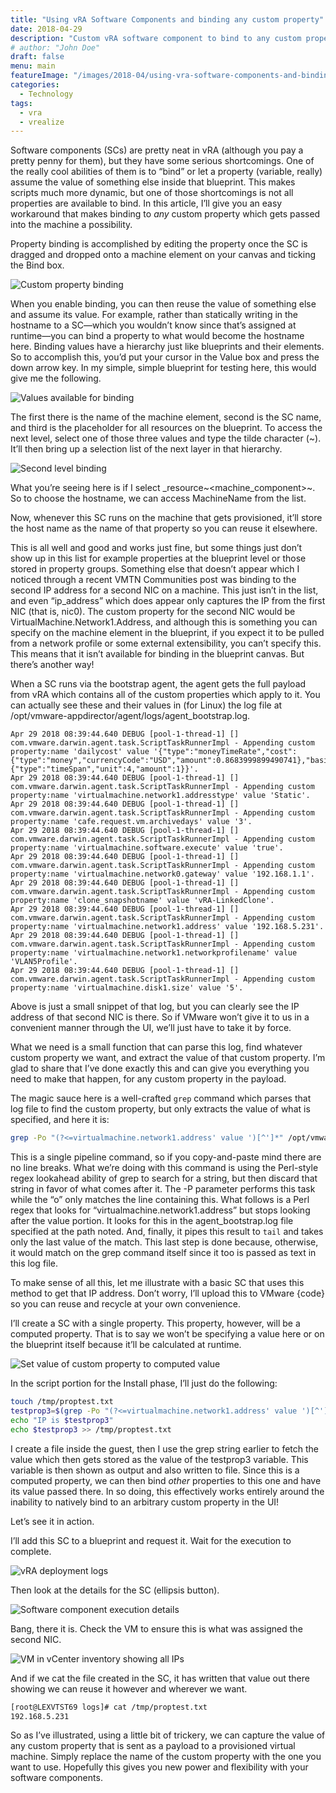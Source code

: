 ```yaml
---
title: "Using vRA Software Components and binding any custom property"
date: 2018-04-29
description: "Custom vRA software component to bind to any custom property."
# author: "John Doe"
draft: false
menu: main
featureImage: "/images/2018-04/using-vra-software-components-and-binding/featured.jpg"
categories:
  - Technology
tags:
  - vra
  - vrealize
---
```


Software components (SCs) are pretty neat in vRA (although you pay a pretty penny for them), but they have some serious shortcomings. One of the really cool abilities of them is to “bind” or let a property (variable, really) assume the value of something else inside that blueprint. This makes scripts much more dynamic, but one of those shortcomings is not all properties are available to bind. In this article, I’ll give you an easy workaround that makes binding to *any* custom property which gets passed into the machine a possibility.

Property binding is accomplished by editing the property once the SC is dragged and dropped onto a machine element on your canvas and ticking the Bind box.

![Custom property binding](/images/2018-04/using-vra-software-components-and-binding/image1.png)

When you enable binding, you can then reuse the value of something else and assume its value. For example, rather than statically writing in the hostname to a SC—which you wouldn’t know since that’s assigned at runtime—you can bind a property to what would become the hostname here. Binding values have a hierarchy just like blueprints and their elements. So to accomplish this, you’d put your cursor in the Value box and press the down arrow key. In my simple, simple blueprint for testing here, this would give me the following.

![Values available for binding](/images/2018-04/using-vra-software-components-and-binding/image2.png)

The first there is the name of the machine element, second is the SC name, and third is the placeholder for all resources on the blueprint. To access the next level, select one of those three values and type the tilde character (~). It’ll then bring up a selection list of the next layer in that hierarchy.

![Second level binding](/images/2018-04/using-vra-software-components-and-binding/image3.png)

What you’re seeing here is if I select _resource~\<machine_component\>~. So to choose the hostname, we can access MachineName from the list.

Now, whenever this SC runs on the machine that gets provisioned, it’ll store the host name as the name of that property so you can reuse it elsewhere.

This is all well and good and works just fine, but some things just don’t show up in this list for example properties at the blueprint level or those stored in property groups. Something else that doesn’t appear which I noticed through a recent VMTN Communities post was binding to the second IP address for a second NIC on a machine. This just isn’t in the list, and even “ip_address” which does appear only captures the IP from the first NIC (that is, nic0). The custom property for the second NIC would be VirtualMachine.Network1.Address, and although this is something you can specify on the machine element in the blueprint, if you expect it to be pulled from a network profile or some external extensibility, you can’t specify this. This means that it isn’t available for binding in the blueprint canvas. But there’s another way!

When a SC runs via the bootstrap agent, the agent gets the full payload from vRA which contains all of the custom properties which apply to it. You can actually see these and their values in (for Linux) the log file at /opt/vmware-appdirector/agent/logs/agent_bootstrap.log.

```log
Apr 29 2018 08:39:44.640 DEBUG [pool-1-thread-1] [] com.vmware.darwin.agent.task.ScriptTaskRunnerImpl - Appending custom property:name 'dailycost' value '{"type":"moneyTimeRate","cost":{"type":"money","currencyCode":"USD","amount":0.8683999899490741},"basis":{"type":"timeSpan","unit":4,"amount":1}}'.
Apr 29 2018 08:39:44.640 DEBUG [pool-1-thread-1] [] com.vmware.darwin.agent.task.ScriptTaskRunnerImpl - Appending custom property:name 'virtualmachine.network1.addresstype' value 'Static'.
Apr 29 2018 08:39:44.640 DEBUG [pool-1-thread-1] [] com.vmware.darwin.agent.task.ScriptTaskRunnerImpl - Appending custom property:name 'cafe.request.vm.archivedays' value '3'.
Apr 29 2018 08:39:44.640 DEBUG [pool-1-thread-1] [] com.vmware.darwin.agent.task.ScriptTaskRunnerImpl - Appending custom property:name 'virtualmachine.software.execute' value 'true'.
Apr 29 2018 08:39:44.640 DEBUG [pool-1-thread-1] [] com.vmware.darwin.agent.task.ScriptTaskRunnerImpl - Appending custom property:name 'virtualmachine.network0.gateway' value '192.168.1.1'.
Apr 29 2018 08:39:44.640 DEBUG [pool-1-thread-1] [] com.vmware.darwin.agent.task.ScriptTaskRunnerImpl - Appending custom property:name 'clone_snapshotname' value 'vRA-LinkedClone'.
Apr 29 2018 08:39:44.640 DEBUG [pool-1-thread-1] [] com.vmware.darwin.agent.task.ScriptTaskRunnerImpl - Appending custom property:name 'virtualmachine.network1.address' value '192.168.5.231'.
Apr 29 2018 08:39:44.640 DEBUG [pool-1-thread-1] [] com.vmware.darwin.agent.task.ScriptTaskRunnerImpl - Appending custom property:name 'virtualmachine.network1.networkprofilename' value 'VLAN5Profile'.
Apr 29 2018 08:39:44.640 DEBUG [pool-1-thread-1] [] com.vmware.darwin.agent.task.ScriptTaskRunnerImpl - Appending custom property:name 'virtualmachine.disk1.size' value '5'.
```

Above is just a small snippet of that log, but you can clearly see the IP address of that second NIC is there. So if VMware won’t give it to us in a convenient manner through the UI, we’ll just have to take it by force.

What we need is a small function that can parse this log, find whatever custom property we want, and extract the value of that custom property. I’m glad to share that I’ve done exactly this and can give you everything you need to make that happen, for any custom property in the payload.

The magic sauce here is a well-crafted `grep` command which parses that log file to find the custom property, but only extracts the value of what is specified, and here it is:

```sh
grep -Po "(?<=virtualmachine.network1.address' value ')[^']*" /opt/vmware-appdirector/agent/logs/agent_bootstrap.log | tail -n1
```

This is a single pipeline command, so if you copy-and-paste mind there are no line breaks. What we’re doing with this command is using the Perl-style regex lookahead ability of grep to search for a string, but then discard that string in favor of what comes after it. The -P parameter performs this task while the “o” only matches the line containing this. What follows is a Perl regex that looks for “virtualmachine.network1.address” but stops looking after the value portion. It looks for this in the agent_bootstrap.log file specified at the path noted. And, finally, it pipes this result to `tail` and takes only the last value of the match. This last step is done because, otherwise, it would match on the grep command itself since it too is passed as text in this log file.

To make sense of all this, let me illustrate with a basic SC that uses this method to get that IP address. Don’t worry, I’ll upload this to VMware {code} so you can reuse and recycle at your own convenience.

I’ll create a SC with a single property. This property, however, will be a computed property. That is to say we won’t be specifying a value here or on the blueprint itself because it’ll be calculated at runtime.

![Set value of custom property to computed value](/images/2018-04/using-vra-software-components-and-binding/image4.png)

In the script portion for the Install phase, I’ll just do the following:

```sh
touch /tmp/proptest.txt
testprop3=$(grep -Po "(?<=virtualmachine.network1.address' value ')[^']*" /opt/vmware-appdirector/agent/logs/agent_bootstrap.log | tail -n1)
echo "IP is $testprop3"
echo $testprop3 >> /tmp/proptest.txt
```

I create a file inside the guest, then I use the grep string earlier to fetch the value which then gets stored as the value of the testprop3 variable. This variable is then shown as output and also written to file. Since this is a computed property, we can then bind *other* properties to this one and have its value passed there. In so doing, this effectively works entirely around the inability to natively bind to an arbitrary custom property in the UI!

Let’s see it in action.

I’ll add this SC to a blueprint and request it. Wait for the execution to complete.

![vRA deployment logs](/images/2018-04/using-vra-software-components-and-binding/image5.png)

Then look at the details for the SC (ellipsis button).

![Software component execution details](/images/2018-04/using-vra-software-components-and-binding/image6.png)

Bang, there it is. Check the VM to ensure this is what was assigned the second NIC.

![VM in vCenter inventory showing all IPs](/images/2018-04/using-vra-software-components-and-binding/image7.png)

And if we cat the file created in the SC, it has written that value out there showing we can reuse it however and wherever we want.

```sh
[root@LEXVTST69 logs]# cat /tmp/proptest.txt
192.168.5.231
```

So as I’ve illustrated, using a little bit of trickery, we can capture the value of any custom property that is sent as a payload to a provisioned virtual machine. Simply replace the name of the custom property with the one you want to use. Hopefully this gives you new power and flexibility with your software components.
